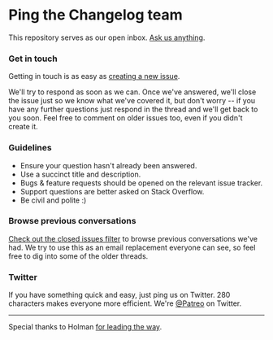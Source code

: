 # Ping the Changelog team

This repository serves as our open inbox. [Ask us anything](./issues/new).

### Get in touch

Getting in touch is as easy as [creating a new issue](./issues/new).

We'll try to respond as soon as we can. Once we've answered, we'll close the issue just so we know what we've covered it, but don't worry -- if you have any further questions just respond in the thread and we'll get back to you soon. Feel free to comment on older issues too, even if you didn't create it.

### Guidelines

- Ensure your question hasn't already been answered.
- Use a succinct title and description.
- Bugs & feature requests should be opened on the relevant issue tracker.
- Support questions are better asked on Stack Overflow.
- Be civil and polite :)

### Browse previous conversations

[Check out the closed issues filter](./issues?sort=created&directionÞsc&state=closed&page=1) to browse previous conversations we've had. We try to use this as an email replacement everyone can see, so feel free to dig into some of the older threads.

### Twitter

If you have something quick and easy, just ping us on Twitter. 280 characters makes everyone more efficient. We're [@Patreo](https://twitter.com/patreocom) on Twitter.

---

Special thanks to Holman [for leading the way](https://github.com/holman/feedback).
